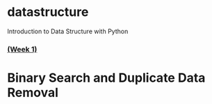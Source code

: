 # datastructure
Introduction to Data Structure with Python


### [(Week 1)](https://sadikerisen.blogspot.com/2018/07/data-structure-binary-search-and-basic.html)
# Binary Search and Duplicate Data Removal

